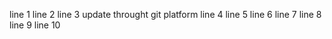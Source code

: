 line 1
line 2
line 3 update throught git platform
line 4 
line 5
line 6
line 7
line 8
line 9
line 10
